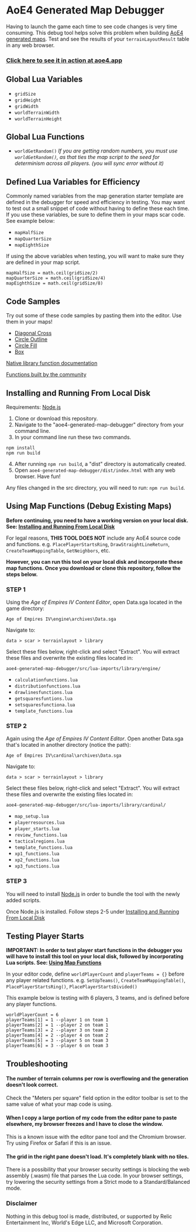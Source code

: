 # AoE4 Generated Map Debugger
Having to launch the game each time to see code changes is very time consuming. This debug tool helps solve this problem when building [AoE4 generated maps](https://support.ageofempires.com/hc/en-us/sections/4409136290324-Generated-Maps). Test and see the results of your `terrainLayoutResult` table in any web browser.

### [Click here to see it in action at aoe4.app](https://aoe4.app/)

## Global Lua Variables
* `gridSize`
* `gridHeight`
* `gridWidth`
* `worldTerrainWidth`
* `worldTerrainHeight`

## Global Lua Functions
* `worldGetRandom()` *If you are getting random numbers, you must use `worldGetRandom()`, as that ties the map script to the seed for determinism across all players. (you will sync error without it)*

## Defined Lua Variables for Efficiency
Commonly named variables from the map generation starter template are defined in the debugger for speed and efficiency in testing. You may want to test out a small snippet of code without having to define these each time. If you use these variables, be sure to define them in your maps scar code. See example below:
* `mapHalfSize`
* `mapQuarterSize`
* `mapEighthSize`

If using the above variables when testing, you will want to make sure they are defined in your map script.
```
mapHalfSize = math.ceil(gridSize/2)
mapQuarterSize = math.ceil(gridSize/4)
mapEighthSize = math.ceil(gridSize/8)
```

## Code Samples
Try out some of these code samples by pasting them into the editor. Use them in your maps!
* [Diagonal Cross](https://gist.github.com/Drumsin/08f5dd250c2a9071217ec9d02ed5cfc5)
* [Circle Outline](https://gist.github.com/Drumsin/c9f7f14c7fc1c72f8a9d36add7f3a733)
* [Circle Fill](https://gist.github.com/Drumsin/4913c13dc68f76586a6886835e74cb0b)
* [Box](https://gist.github.com/Drumsin/efe8e18c0933fdf374c88ba1964b67c4)

[Native library function documentation](https://github.com/aoemods/wiki/wiki/Generated-maps---Library-functions)

[Functions built by the community](https://github.com/aoemods/wiki/wiki/Generated-maps----Community-functions)

## Installing and Running From Local Disk

Requirements: [Node.js](https://nodejs.org/en/download/)

1. Clone or download this repository.
2. Navigate to the "aoe4-generated-map-debugger" directory from your command line.
3. In your command line run these two commands.
```
npm install
npm run build
```
4. After running `npm run build`, a "dist" directory is automatically created.
5. Open `aoe4-generated-map-debugger/dist/index.html` with any web browser. Have fun!

Any files changed in the src directory, you will need to run: `npm run build`.

## Using Map Functions (Debug Existing Maps)

**Before continuing, you need to have a working version on your local disk.
See: [Installing and Running From Local Disk](#installing-and-running-from-local-disk)**

For legal reasons, **THIS TOOL DOES NOT** include any AoE4 source code and functions. e.g. `PlacePlayerStartsRing`, `DrawStraightLineReturn`,  `CreateTeamMappingTable`, `GetNeighbors`, etc.

**However, you can run this tool on your local disk and incorporate these map functions. Once you download or clone this repository, follow the steps below.**

### STEP 1

Using the *Age of Empires IV Content Editor*, open Data.sga located in the game directory:

`Age of Empires IV\engine\archives\Data.sga`

Navigate to:

`data > scar > terrainlayout > library`

Select these files below, right-click and select "Extract". You will extract these files and overwrite the existing files located in:

`aoe4-generated-map-debugger/src/lua-imports/library/engine/`

* `calculationfunctions.lua`
* `distributionfunctions.lua`
* `drawlinesfunctions.lua`
* `getsquaresfuntions.lua`
* `setsquaresfunctiona.lua`
* `template_functions.lua`

### STEP 2

Again using the *Age of Empires IV Content Editor*. Open another Data.sga that's located in another directory (notice the path):

`Age of Empires IV\cardinal\archives\Data.sga`

Navigate to:

`data > scar > terrainlayout > library`

Select these files below, right-click and select "Extract". You will extract these files and overwrite the existing files located in:

`aoe4-generated-map-debugger/src/lua-imports/library/cardinal/`

* `map_setup.lua`
* `playerresources.lua`
* `player_starts.lua`
* `review_functions.lua`
* `tacticalregions.lua`
* `template_functions.lua`
* `xp1_functions.lua`
* `xp2_functions.lua`
* `xp3_functions.lua`

### STEP 3

You will need to install [Node.js](https://nodejs.org/en/download/) in order to bundle the tool with the newly added scripts.

Once Node.js is installed. Follow steps 2-5 under [Installing and Running From Local Disk](#installing-and-running-from-local-disk)

## Testing Player Starts
**IMPORTANT: In order to test player start functions in the debugger you will have to install this tool on your local disk, followed by incorporating Lua scripts. See: [Using Map Functions](#using-map-functions-debug-existing-maps)**

In your editor code, define `worldPlayerCount` and `playerTeams = {}` before any player related functions. e.g. `SetUpTeams()`, `CreateTeamMappingTable()`, `PlacePlayerStartsRing()`, `PlacePlayerStartsDivided()`

This example below is testing with 6 players, 3 teams, and is defined before any player functions.

```
worldPlayerCount = 6
playerTeams[1] = 1 --player 1 on team 1
playerTeams[2] = 1 --player 2 on team 1
playerTeams[3] = 2 --player 3 on team 2
playerTeams[4] = 2 --player 4 on team 2
playerTeams[5] = 3 --player 5 on team 3
playerTeams[6] = 3 --player 6 on team 3
```

## Troubleshooting

#### The number of terrain columns per row is overflowing and the generation doesn't look correct.

Check the "Meters per square" field option in the editor toolbar is set to the same value of what your map code is using.

#### When I copy a large portion of my code from the editor pane to paste elsewhere, my browser freezes and I have to close the window.

This is a known issue with the editor pane tool and the Chromium browser. Try using Firefox or Safari if this is an issue.

#### The grid in the right pane doesn't load. It's completely blank with no tiles.

There is a possibility that your browser security settings is blocking the web assembly (.wasm) file that parses the Lua code. In your browser settings, try lowering the security settings from a Strict mode to a Standard/Balanced mode.

### Disclaimer
Nothing in this debug tool is made, distributed, or supported by Relic Entertainment Inc, World's Edge LLC, and Microsoft Corporation.

